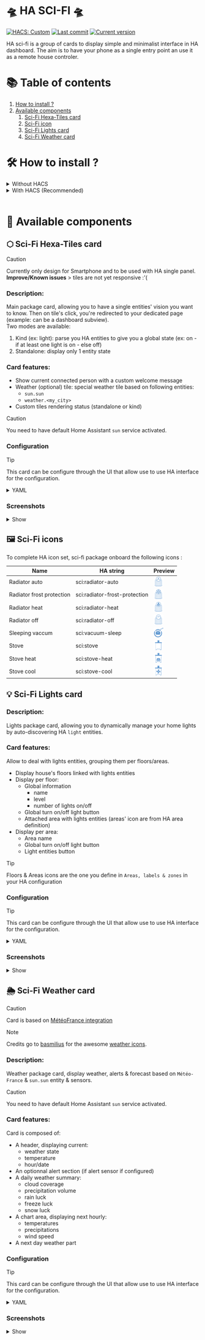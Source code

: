 # 🛸 HA SCI-FI 🛸

[![HACS: Custom](https://img.shields.io/badge/HACS-Custom-orange.svg)](https://github.com/custom-components/hacs) 
[![Last commit](https://img.shields.io/github/last-commit/adrien-parasote/ha-sci-fi)](#) 
[![Current version](https://img.shields.io/github/v/release/adrien-parasote/ha-sci-fi)](https://github.com/adrien-parasote/ha-sci-fi/releases/latest)

HA sci-fi is a group of cards to display simple and minimalist interface in HA dashboard.
The aim is to have your phone as a single entry point an use it as a remote house controler.

# 📚 Table of contents

1. [How to install ?](#how_to_install)
2. [Available components](#available_components)
    1. [Sci-Fi Hexa-Tiles card](#hexa_tiles)
    3. [Sci-Fi icon](#icon)
    4. [Sci-Fi Lights card](#lights_card)
    5. [Sci-Fi Weather card](#weather_card)

# 🛠️ How to install ?<a name="how_to_install"></a>

<details>

<summary>Without HACS</summary>

<br>

1. Download the following file: [sci-fi.min.js](https://raw.githubusercontent.com/adrien-parasote/ha-sci-fi/refs/heads/main/dist/sci-fi.min.js)
2. Add it to your `<config>/www` folder
3. On your dashboard click on the icon at the right top corner then on `Edit dashboard`
4. Click again on that icon and then click on `Manage resources`
5. Click again on that icon and then click on `Resources`
6. Click on `Add resource`
7. Copy and paste this: `/local/sci-fi.min.js?v=1`
8. Click on `JavaScript Module` then `Create`
9. Go back and refresh your page
10. You can now click on `Add card` in the bottom right corner and search for `Sci-fi card`
11. After any update of the file you will have to edit `/local/bubble-card.js?v=1` and change the version to any higher number

If it's not working, just try to clear your browser cache.`

</details>

<details>

<summary>With HACS (Recommended)</summary>

<br>

1. Install HACS if you don't have it already
2. Open HACS in Home Assistant
3. Open top right menu by clicking on the 3 dots
4. Go to `Custom repositories`
5. Add the following repository adresse: `https://github.com/adrien-parasote/ha-sci-fi`, select `Dashboard` for type then click on `add` button.
4. Repository will be displayed in you HACS `Available for download` section
5. Open HACS package page, then click on `Download` button.
6. Let the last version selected and click on `Download` button.
5. Finally, tap `Reload` to end the process and start enjoying the package.

</details>

<br>

# 🧩 Available components <a name="available_components"></a>
## ⬡ Sci-Fi Hexa-Tiles card <a name="hexa_tiles"></a>

> [!CAUTION]
> Currently only design for Smartphone and to be used with HA single panel. **Improve/Known issues** > tiles are not yet responsive :'(

### Description:

Main package card, allowing you to have a single entities' vision you want to know. Then on tile's click, you're redirected to your dedicated page (example: can be a dashboard subview).<br>
Two modes are available: 

1. Kind (ex: light): parse you HA entities to give you a global state (ex: on - if at least one light is on - else off)
2. Standalone: display only 1 entity state

### Card features:

- Show current connected person with a custom welcome message
- Weather (optional) tile: special weather tile based on following entities:
    - `sun.sun` 
    - `weather.<my_city>`
- Custom tiles rendering status (standalone or kind)

> [!CAUTION]
> You need to have default Home Assistant `sun` service activated.

### Configuration

> [!TIP]
> This card can be configure through the UI that allow use to use HA interface for the configuration.

<details>

<summary>YAML</summary>

#### Minimal configuration

```yaml
type: custom:sci-fi-hexa-tiles
```

#### Full configuration

```yaml
type: custom:sci-fi-hexa-tiles
header_message: Hey, welcome back Bro !
weather:
  activate: true
  weather_entity: weather.home  # replace with your weather providers's entity id
  link: weather_home  # replace with your weather page link
tiles:
  - standalone: false
    entity_kind: light
    entities_to_exclude: 
        - light.excluded_light_1  # replace with your light entity
        - light.excluded_light_2  # replace with your light entity
    active_icon: mdi:lightbulb-on-outline
    inactive_icon: mdi:lightbulb
    name: Lights
    state_on:
      - "on"
    state_error: ""
    link: lights_home # replace with your light page link
  - standalone: true
    active_icon: mdi:robot-vacuum
    inactive_icon: sci:vacuum-sleep
    name: Dobby
    state_on: # replace with your custom states
      - cleaning
      - returning
    state_error: error
    link: Vacuum_home # replace with your vaccum page link
    entity: vacuum.dobby
```

#### Options

| Name | Type | Requirement | Description | Default   |
| - | - | - | - | - |
| type | string | **Required** | Card definition | `custom:sci-fi-hexa-tiles`|
| header_message | string| **Optionnal** | A message to display on top of the card | `''` |
| `weather` | Object | **Optional** | Section describing weather tile |  | 
| `tiles` | Object | **Optional** | list of custom tiles |  | 

**Example**
```yaml
type: custom:sci-fi-hexa-tiles
header_message: Hey, welcome back Bro !
weather:
    - ... # see weather configuration bellow
tiles:
    - ... # see tiles configuration bellow
```

<br>

***`weather` config***

| Name | Type | Requirement | Description | Default   |
| - | - | - | - | - |
| activate | Boolean | **Optional** | Flag to activate or not weather special tiles | `false` |
| weather_entity | String | **Required** (if weather.activate = true) | Your provider weather entity id  |  |
| link | String | **Optional** | Link you want to follow when tile is tapped  | `''` |

**Example**
```yaml
weather:
  activate: true
  weather_entity: weather.home  # replace with your weather providers's entity id
  link: weather_home  # replace with your weather page link
```
<br>

***`tiles` config***

| Name | Type | Requirement | Description | Default   |
| - | - | - | - | - |
| standalone | Boolean | **Required** | Define tile state rendering. <br> If `true`, tile's state will be based on entity state. <br> If `false`, tile's state will be displayed by parsing your HA entities  selected kind | `false` |

***Tiles[standalone=false] config***

| Name | Type | Requirement | Description | Default   |
| - | - | - | - | - |
| entity_kind | String | **Required** | Entities' kind you want to track. Example : `light`, `person`, `sensor`... | |
| entities_to_exclude | List[String] | **Optional** | Entities's id list to exclude from tracking. Example: `light.excluded_light_1`, `light.excluded_light_2`  | |
| active_icon | String | **Required** | `mdi`/ `sci` icon to render when state is active. Example: `mdi:lightbulb-on-outline` | |
| inactive_icon | String | **Required** | `mdi`/ `sci` icon to render when state is active. Example: `mdi:lightbulb` | |
| name | String | **Optional** | Tile's name to display | |
| state_on | List[String] | **Required** | Active states value list to match. *Notice: all other states are consider as inactive* | |
| state_error | String | **Optional** | Error state value to match | |
| link | String | **Optional** | Link you want to follow when tile is tapped  | `''` |

**Example**
```yaml
tiles:
  - standalone: false
  entity_kind: light
  entities_to_exclude: 
      - light.excluded_light_1  # replace with your light entity
      - light.excluded_light_2  # replace with your light entity
  active_icon: mdi:lightbulb-on-outline
  inactive_icon: mdi:lightbulb
  name: Lights
  state_on:
      - "on"
  state_error: ""
  link: lights # replace with your light page link
```

***Tiles[standalone=true] config***

| Name | Type | Requirement | Description | Default   |
| - | - | - | - | - |
| entity | String | **Require** | Your standalone entity id  |  |
| active_icon | String | **Required** | `mdi`/ `sci` icon to render when state is active. Example: `mdi:lightbulb-on-outline` | |
| inactive_icon | String | **Required** | `mdi`/ `sci` icon to render when state is active. Example: `mdi:lightbulb` | |
| name | String | **Optional** | Tile's name to display | |
| state_on | List[String] | **Required** | List of active states values to match. Notice: all other states are consider as inactive | |
| state_error | String | **Optional** | Error state value to match | |
| link | String | **Optional** | Link you want to follow when tile is tapped  | `''` |

**Example**
```yaml
tiles:
  - standalone: true
  active_icon: mdi:robot-vacuum
  inactive_icon: sci:vacuum-sleep
  name: Dobby
  state_on: # replace with your custom states
      - cleaning
      - returning
  state_error: error
  link: Vacuum_home # replace with your vaccum page link
  entity: vacuum.dobby
```

</details>

### Screenshots

<details>
<summary>Show</summary>

<img src="https://github.com/adrien-parasote/ha-sci-fi/blob/main/screenshot/hexa.jpeg" width="300">
<img src="https://github.com/adrien-parasote/ha-sci-fi/blob/main/screenshot/hexa_edit_1.jpeg" width="300">
<img src="https://github.com/adrien-parasote/ha-sci-fi/blob/main/screenshot/hexa_edit_2.jpeg" width="300">

</details>


## 🖼️ Sci-Fi icons <a name="icon"></a>

To complete HA icon set, sci-fi package onboard the following icons : 

| Name | HA string | Preview  |
| - | - | - |
| Radiator auto | sci:radiator-auto | <img src="https://github.com/adrien-parasote/ha-sci-fi/blob/main/screenshot/radiator_auto.svg" alt="Radiator auto"  height="25"/> |
| Radiator frost protection | sci:radiator-frost-protection | <img src="https://github.com/adrien-parasote/ha-sci-fi/blob/main/screenshot/radiator_frost_protection.svg" alt="Radiator frost protection"  height="25"/> |
| Radiator heat | sci:radiator-heat | <img src="https://github.com/adrien-parasote/ha-sci-fi/blob/main/screenshot/radiator_heat.svg" alt="Radiator heat"  height="25"/> |
| Radiator off | sci:radiator-off | <img src="https://github.com/adrien-parasote/ha-sci-fi/blob/main/screenshot/radiator_off.svg" alt="Radiator off"  height="25"/> |
| Sleeping vaccum | sci:vacuum-sleep | <img src="https://github.com/adrien-parasote/ha-sci-fi/blob/main/screenshot/sleeping_vacuum.svg" alt="Sleeping vaccum"  height="25"/> |
| Stove | sci:stove | <img src="https://github.com/adrien-parasote/ha-sci-fi/blob/main/screenshot/stove.svg" alt="Stove"  height="25"/> |
| Stove heat | sci:stove-heat | <img src="https://github.com/adrien-parasote/ha-sci-fi/blob/main/screenshot/stove_heat.svg" alt="Stove heat"  height="25"/> |
| Stove cool | sci:stove-cool | <img src="https://github.com/adrien-parasote/ha-sci-fi/blob/main/screenshot/stove_cool.svg" alt="Stove cool"  height="25"/> |


## 💡 Sci-Fi Lights card <a name="lights_card"></a>

### Description:

Lights package card, allowing you to dynamically manage your home lights by auto-discovering HA `light` entities.

### Card features:

Allow to deal with lights entities, grouping them per floors/areas.
- Display house's floors linked with lights entities
- Display per floor:
    - Global information 
        - name
        - level
        - number of lights on/off
    - Global turn on/off light button
    - Attached area with lights entities (areas' icon are from HA area definition)
- Display per area:
    - Area name
    - Global turn on/off light button
    - Light entities button

> [!TIP]
> Floors & Areas icons are the one you define in `Areas, labels & zones` in your HA configuration

### Configuration

> [!TIP]
> This card can be configure through the UI that allow use to use HA interface for the configuration.


<details>

<summary>YAML</summary>

#### Minimal configuration

```yaml
type: custom:sci-fi-lights
```

#### Full configuration

```yaml
type: custom:sci-fi-lights
default_icon_on: mdi:lightbulb-on-outline
default_icon_off: mdi:lightbulb-outline
first_floor_to_render: floor_1 # replace with your prefered floor ID
first_area_to_render: area_1_floor_1 # replace with your prefered area ID from floor ID
custom_entities:
  light.light_id_1:
    name: "Christmas tree"
    icon_on: mdi:pine-tree
    icon_off: mdi:pine-tree-variant-outline
  light.light_id_2:
    name: "Desk lamp"
    icon_on: mdi:desk-lamp-on
    icon_off: mdi:desk-lamp
```

#### Options

| Name | Type | Requirement | Description | Default   |
| - | - | - | - | - |
| type | string | **Required** | Card definition | `custom:sci-fi-lights` |
| default_icon_on | string | **Optionnal** | State on card icon | `mdi:lightbulb-on-outline`|
| default_icon_off | string | **Optionnal** | State off card icon | `mdi:lightbulb-outline`|
| first_floor_to_render | String | **Optional** | Floor you want to see when card is first rendered |  | 
| first_area_to_render | Object | **Optional** | Area from `first_floor_to_render` floor you want to see when card is first rendered |  | 

**Example**
```yaml
type: custom:sci-fi-lights
default_icon_on: mdi:lightbulb-on-outline
default_icon_off: mdi:lightbulb-outline
first_floor_to_render: floor_1 # replace with your prefered floor ID
first_area_to_render: area_1_floor_1 # replace with your prefered area ID from floor ID
custom_entities:
    - ... # see custom_entities configuration bellow
```

<br>

***`custom_entities` config***

Each `custom_entities` entries must be a light entity ID. Then for each, options are:

| Name | Type | Requirement | Description | Default   |
| - | - | - | - | - |
| name | string | **Optionnal** | Custom name to display | `light.entity_id`|
| icon_on | string | **Optionnal** | Custom MID/SCI icon to display for entity state on | `config.default_icons.on`|
| icon_off | string | **Optionnal** | Custom MID/SCI icon to display for entity state off  | `config.default_icons.off`|

**Example**
```yaml
light.light_id_1: # The light entity ID you want to customize
  name: "Christmas tree"
  icon_on: mdi:pine-tree
  icon_off: mdi:pine-tree-variant-outline
```

</details>

### Screenshots

<details>
<summary>Show</summary>

<img src="https://github.com/adrien-parasote/ha-sci-fi/blob/main/screenshot/lights.jpeg" width="300">
<img src="https://github.com/adrien-parasote/ha-sci-fi/blob/main/screenshot/lights_edit_1.jpeg" width="300">
<img src="https://github.com/adrien-parasote/ha-sci-fi/blob/main/screenshot/lights_edit_2.jpeg" width="300">

</details>

## 🌦️ Sci-Fi Weather card <a name="weather_card"></a>

> [!CAUTION]
> Card is based on [MétéoFrance integration](https://www.home-assistant.io/integrations/meteo_france/)

> [!NOTE]
> Credits go to [basmilius](https://github.com/basmilius) for the awesome [weather icons](https://github.com/basmilius/weather-icons).

### Description:

Weather package card, display weather, alerts & forecast based on `Météo-France` & `sun.sun` entity & sensors.

> [!CAUTION]
> You need to have default Home Assistant `sun` service activated.

### Card features:

Card is composed of:
- A header, displaying current:
    - weather state
    - temperature
    - hour/date
- An optionnal alert section (if alert sensor if configured)
- A daily weather summary:
    - cloud coverage
    - precipitation volume
    - rain luck
    - freeze luck
    - snow luck
- A chart area, displaying next hourly:
    - temperatures
    - precipitations
    - wind speed
- A next day weather part

### Configuration

> [!TIP]
> This card can be configure through the UI that allow use to use HA interface for the configuration.


<details>
<summary>YAML</summary>

#### Minimal configuration

```yaml
type: custom:sci-fi-weather
weather_entity: weather_home  # replace with your weather providers's entity id
```

#### Full configuration

```yaml
type: custom:sci-fi-weather
weather_entity: weather_home # replace with your weather providers's entity id
weather_hourly_forecast_limit: 24
weather_daily_forecast_limit: 15
alert:
  state_green: green # replace with your alert green state
  state_yellow: yellow # replace with your alert yellow state
  state_orange: orange # replace with your alert orange state
  state_red: red # replace with your alert red state
  entity_id: sensor.weather_alert # replace with your weather alert providers's entity id
```

#### Options

| Name | Type | Requirement | Description | Default   |
| - | - | - | - | - |
| type | string | **Required** | Card definition | `custom:sci-fi-weather`| 
| weather_entity | String | **Required** | Your provider weather entity id  |  |
| weather_hourly_forecast_limit | Integer | **Optionnal** | Forecasted weather hours between 0 and 24  | 24 |
| weather_daily_forecast_limit | Integer | **Optionnal** | Forecasted weather days between 0 and 15   | 15 |
| `alert` | Object | **Optional** | Alert sensor config |  | 

**Example**
```yaml
type: custom:sci-fi-weather
weather_entity: weather_home # replace with your weather providers's entity id
weather_hourly_forecast_limit: 24
weather_daily_forecast_limit: 15
alert:
   ... # see alert configuration bellow
```

<br>

***`alert` config***

| Name | Type | Requirement | Description | Default   |
| - | - | - | - | - |
| entity_id | string | **Required** | Weather alert sensor ID | |
| state_green | string | **Required** | Green state alert | |
| state_yellow | string | **Required** | Yellow state alert | |
| state_orange | string | **Required** | Orange state alert | |
| state_red | string | **Required** | Red state alert | |


**Example**
```yaml
alert:
  state_green: green # replace with your alert green state
  state_yellow: yellow # replace with your alert yellow state
  state_orange: orange # replace with your alert orange state
  state_red: red # replace with your alert red state
  entity_id: sensor.weather_alert # replace with your weather alert providers's entity id
```

</details>

### Screenshots

<details>
<summary>Show</summary>

<img src="https://github.com/adrien-parasote/ha-sci-fi/blob/main/screenshot/weather.jpeg" width="300">
<img src="https://github.com/adrien-parasote/ha-sci-fi/blob/main/screenshot/weather_edit.jpeg" width="300">

</details>
